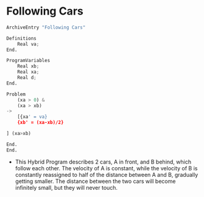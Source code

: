 # Following Cars

  ```python
  ArchiveEntry "Following Cars"
  
  Definitions
      Real va;
  End.
  
  ProgramVariables
      Real xb;
      Real xa;
      Real d;
  End.
  
  Problem
      (xa > 0) &
      (xa > xb)
  ->
      [{xa' = va} 
      {xb' = (xa-xb)/2}
  
  ] (xa>xb)
  
  End.
  End.
  ```

- This Hybrid Program describes 2 cars, A in front, and B behind, which follow
each other. The velocity of A is constant, while the velocity of B is constantly
reassigned to half of the distance between A and B, gradually getting smaller.
The distance between the two cars will become infinitely small, but they will
never touch.
